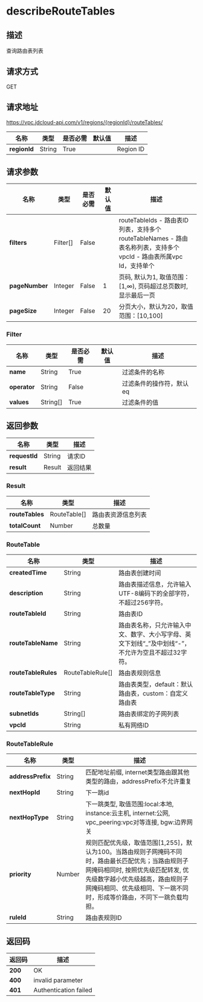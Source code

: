 # describeRouteTables


## 描述
查询路由表列表

## 请求方式
GET

## 请求地址
https://vpc.jdcloud-api.com/v1/regions/{regionId}/routeTables/

|名称|类型|是否必需|默认值|描述|
|---|---|---|---|---|
|**regionId**|String|True||Region ID|

## 请求参数
|名称|类型|是否必需|默认值|描述|
|---|---|---|---|---|
|**filters**|Filter[]|False||routeTableIds - 路由表ID列表，支持多个<br>routeTableNames - 路由表名称列表，支持多个<br>vpcId	- 路由表所属vpc Id，支持单个<br>|
|**pageNumber**|Integer|False|1|页码, 默认为1, 取值范围：[1,∞), 页码超过总页数时, 显示最后一页|
|**pageSize**|Integer|False|20|分页大小，默认为20，取值范围：[10,100]|

### Filter
|名称|类型|是否必需|默认值|描述|
|---|---|---|---|---|
|**name**|String|True||过滤条件的名称|
|**operator**|String|False||过滤条件的操作符，默认eq|
|**values**|String[]|True||过滤条件的值|

## 返回参数
|名称|类型|描述|
|---|---|---|
|**requestId**|String|请求ID|
|**result**|Result|返回结果|


### Result
|名称|类型|描述|
|---|---|---|
|**routeTables**|RouteTable[]|路由表资源信息列表|
|**totalCount**|Number|总数量|
### RouteTable
|名称|类型|描述|
|---|---|---|
|**createdTime**|String|路由表创建时间|
|**description**|String|路由表描述信息，允许输入UTF-8编码下的全部字符，不超过256字符。|
|**routeTableId**|String|路由表ID|
|**routeTableName**|String|路由表名称，只允许输入中文、数字、大小写字母、英文下划线“_”及中划线“-”，不允许为空且不超过32字符。|
|**routeTableRules**|RouteTableRule[]|路由表规则信息|
|**routeTableType**|String|路由表类型，default：默认路由表，custom：自定义路由表|
|**subnetIds**|String[]|路由表绑定的子网列表|
|**vpcId**|String|私有网络ID|
### RouteTableRule
|名称|类型|描述|
|---|---|---|
|**addressPrefix**|String|匹配地址前缀, internet类型路由跟其他类型的路由，addressPrefix不允许重复|
|**nextHopId**|String|下一跳id|
|**nextHopType**|String|下一跳类型, 取值范围:local:本地, instance:云主机, internet:公网, vpc_peering:vpc对等连接, bgw:边界网关|
|**priority**|Number|规则匹配优先级，取值范围[1,255]，默认为100。当路由规则子网掩码不同时，路由最长匹配优先；当路由规则子网掩码相同时, 按照优先级匹配转发, 优先级数字越小优先级越高，路由规则子网掩码相同、优先级相同、下一跳不同时，形成等价路由，不同下一跳负载均担。|
|**ruleId**|String|路由表规则ID|

## 返回码
|返回码|描述|
|---|---|
|**200**|OK|
|**400**|invalid parameter|
|**401**|Authentication failed|
